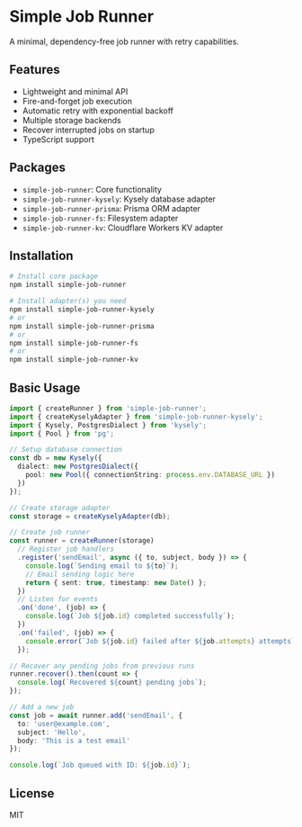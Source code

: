 # Simple Job Runner

A minimal, dependency-free job runner with retry capabilities.

## Features

- Lightweight and minimal API
- Fire-and-forget job execution
- Automatic retry with exponential backoff
- Multiple storage backends
- Recover interrupted jobs on startup
- TypeScript support

## Packages

- `simple-job-runner`: Core functionality
- `simple-job-runner-kysely`: Kysely database adapter
- `simple-job-runner-prisma`: Prisma ORM adapter
- `simple-job-runner-fs`: Filesystem adapter
- `simple-job-runner-kv`: Cloudflare Workers KV adapter

## Installation

```bash
# Install core package
npm install simple-job-runner

# Install adapter(s) you need
npm install simple-job-runner-kysely
# or
npm install simple-job-runner-prisma
# or
npm install simple-job-runner-fs
# or
npm install simple-job-runner-kv
```

## Basic Usage

```typescript
import { createRunner } from 'simple-job-runner';
import { createKyselyAdapter } from 'simple-job-runner-kysely';
import { Kysely, PostgresDialect } from 'kysely';
import { Pool } from 'pg';

// Setup database connection
const db = new Kysely({
  dialect: new PostgresDialect({
    pool: new Pool({ connectionString: process.env.DATABASE_URL })
  })
});

// Create storage adapter
const storage = createKyselyAdapter(db);

// Create job runner
const runner = createRunner(storage)
  // Register job handlers
  .register('sendEmail', async ({ to, subject, body }) => {
    console.log(`Sending email to ${to}`);
    // Email sending logic here
    return { sent: true, timestamp: new Date() };
  })
  // Listen for events
  .on('done', (job) => {
    console.log(`Job ${job.id} completed successfully`);
  })
  .on('failed', (job) => {
    console.error(`Job ${job.id} failed after ${job.attempts} attempts`);
  });

// Recover any pending jobs from previous runs
runner.recover().then(count => {
  console.log(`Recovered ${count} pending jobs`);
});

// Add a new job
const job = await runner.add('sendEmail', {
  to: 'user@example.com',
  subject: 'Hello',
  body: 'This is a test email'
});

console.log(`Job queued with ID: ${job.id}`);
```

## License

MIT
